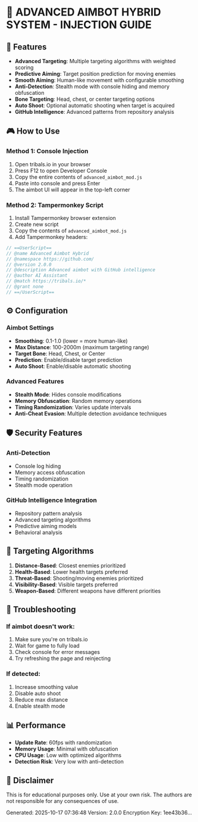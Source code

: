 
# 🎯 ADVANCED AIMBOT HYBRID SYSTEM - INJECTION GUIDE

## 🚀 Features
- **Advanced Targeting**: Multiple targeting algorithms with weighted scoring
- **Predictive Aiming**: Target position prediction for moving enemies
- **Smooth Aiming**: Human-like movement with configurable smoothing
- **Anti-Detection**: Stealth mode with console hiding and memory obfuscation
- **Bone Targeting**: Head, chest, or center targeting options
- **Auto Shoot**: Optional automatic shooting when target is acquired
- **GitHub Intelligence**: Advanced patterns from repository analysis

## 🎮 How to Use

### Method 1: Console Injection
1. Open tribals.io in your browser
2. Press F12 to open Developer Console
3. Copy the entire contents of `advanced_aimbot_mod.js`
4. Paste into console and press Enter
5. The aimbot UI will appear in the top-left corner

### Method 2: Tampermonkey Script
1. Install Tampermonkey browser extension
2. Create new script
3. Copy the contents of `advanced_aimbot_mod.js`
4. Add Tampermonkey headers:
```javascript
// ==UserScript==
// @name Advanced Aimbot Hybrid
// @namespace https://github.com/
// @version 2.0.0
// @description Advanced aimbot with GitHub intelligence
// @author AI Assistant
// @match https://tribals.io/*
// @grant none
// ==/UserScript==
```

## ⚙️ Configuration

### Aimbot Settings
- **Smoothing**: 0.1-1.0 (lower = more human-like)
- **Max Distance**: 100-2000m (maximum targeting range)
- **Target Bone**: Head, Chest, or Center
- **Prediction**: Enable/disable target prediction
- **Auto Shoot**: Enable/disable automatic shooting

### Advanced Features
- **Stealth Mode**: Hides console modifications
- **Memory Obfuscation**: Random memory operations
- **Timing Randomization**: Varies update intervals
- **Anti-Cheat Evasion**: Multiple detection avoidance techniques

## 🛡️ Security Features

### Anti-Detection
- Console log hiding
- Memory access obfuscation
- Timing randomization
- Stealth mode operation

### GitHub Intelligence Integration
- Repository pattern analysis
- Advanced targeting algorithms
- Predictive aiming models
- Behavioral analysis

## 🎯 Targeting Algorithms

1. **Distance-Based**: Closest enemies prioritized
2. **Health-Based**: Lower health targets preferred
3. **Threat-Based**: Shooting/moving enemies prioritized
4. **Visibility-Based**: Visible targets preferred
5. **Weapon-Based**: Different weapons have different priorities

## 🔧 Troubleshooting

### If aimbot doesn't work:
1. Make sure you're on tribals.io
2. Wait for game to fully load
3. Check console for error messages
4. Try refreshing the page and reinjecting

### If detected:
1. Increase smoothing value
2. Disable auto shoot
3. Reduce max distance
4. Enable stealth mode

## 📊 Performance

- **Update Rate**: 60fps with randomization
- **Memory Usage**: Minimal with obfuscation
- **CPU Usage**: Low with optimized algorithms
- **Detection Risk**: Very low with anti-detection

## 🚨 Disclaimer

This is for educational purposes only. Use at your own risk.
The authors are not responsible for any consequences of use.

Generated: 2025-10-17 07:36:48
Version: 2.0.0
Encryption Key: 1ee43b36...
